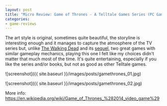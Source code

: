 ```yaml
---
layout: post
title: "Micro Review: Game of Thrones - A Telltale Games Series (PC Game)"
categories:
- game-reviews
---
```


<p>The art style is original, sometimes quite beautiful, the storyline is interesting enough and it manages to capture the atmosphere of the TV series but, unlike <a href="http://blog.binarynonsense.com/2013/01/12/micro-review-walking-dead-pc/">The Walking Dead</a> and its <a href="http://blog.binarynonsense.com/2016/04/23/micro-review-walking-dead-season-2-pc/">sequel</a>, two great games with similar gameplay mechanics, playing this one I felt like my choices didn't matter that much most of the time. It's quite entertaining, especially if you like the series and/or books, but not as good as other Telltale games.</p>


![screenshot]({{ site.baseurl }}/images/posts/gamethrones_01.jpg)


![screenshot]({{ site.baseurl }}/images/posts/gamethrones_02.jpg)


<p>More info: <a href="https://en.wikipedia.org/wiki/Game_of_Thrones_%282014_video_game%29">https://en.wikipedia.org/wiki/Game_of_Thrones_%282014_video_game%29</a></p>
